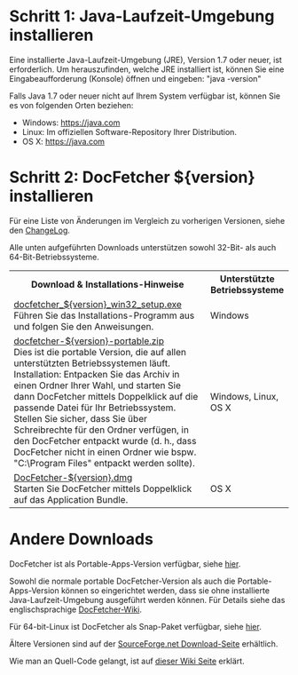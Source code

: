 Schritt 1: Java-Laufzeit-Umgebung installieren
====================================
Eine installierte Java-Laufzeit-Umgebung (JRE), Version 1.7 oder neuer, ist erforderlich. Um herauszufinden, welche JRE installiert ist, können Sie eine Eingabeaufforderung (Konsole) öffnen und eingeben: "java -version"

Falls Java 1.7 oder neuer nicht auf Ihrem System verfügbar ist, können Sie es von folgenden Orten beziehen:

* Windows: <https://java.com>
* Linux: Im offiziellen Software-Repository Ihrer Distribution.
* OS&nbsp;X: <https://java.com>

Schritt 2: DocFetcher ${version} installieren
======================================

Für eine Liste von Änderungen im Vergleich zu vorherigen Versionen, siehe den [ChangeLog](http://docfetcher.sourceforge.net/wiki/doku.php?id=changelog).

Alle unten aufgeführten Downloads unterstützen sowohl 32-Bit- als auch 64-Bit-Betriebssysteme.

<table>
<tr>
<th>Download & Installations-Hinweise</th>
<th>Unterstützte Betriebssysteme</th>
</tr>
<tr>
<td align="left"><a href="https://sourceforge.net/projects/docfetcher/files/docfetcher/${version}/docfetcher_${version}_win32_setup.exe/download">docfetcher_${version}_win32_setup.exe</a> <br/> Führen Sie das Installations-Programm aus und folgen Sie den Anweisungen.</td>
<td>Windows</td>
</tr>
<tr>
<td align="left"><a href="https://sourceforge.net/projects/docfetcher/files/docfetcher/${version}/docfetcher-${version}-portable.zip/download">docfetcher-${version}-portable.zip</a> <br/> Dies ist die portable Version, die auf allen unterstützten Betriebssystemen läuft. Installation: Entpacken Sie das Archiv in einen Ordner Ihrer Wahl, und starten Sie dann DocFetcher mittels Doppelklick auf die passende Datei für Ihr Betriebssystem. Stellen Sie sicher, dass Sie über Schreibrechte für den Ordner verfügen, in den DocFetcher entpackt wurde (d.&nbsp;h., dass DocFetcher nicht in einen Ordner wie bspw. "C:\Program&nbsp;Files" entpackt werden sollte).
</td>
<td>Windows, Linux, OS&nbsp;X</td>
</tr>
<tr>
<td align="left"><a href="https://sourceforge.net/projects/docfetcher/files/docfetcher/${version}/DocFetcher-${version}.dmg/download">DocFetcher-${version}.dmg</a> <br/> Starten Sie DocFetcher mittels Doppelklick auf das Application Bundle.
</td>
<td>OS&nbsp;X</td>
</tr>
</table>

Andere Downloads
================
DocFetcher ist als Portable-Apps-Version verfügbar, siehe [hier](https://portableapps.com/node/53747).

Sowohl die normale portable DocFetcher-Version als auch die Portable-Apps-Version können so eingerichtet werden, dass sie ohne installierte Java-Laufzeit-Umgebung ausgeführt werden können. Für Details siehe das englischsprachige [DocFetcher-Wiki](http://docfetcher.sourceforge.net/wiki/doku.php?id=tips_tricks).

Für 64-bit-Linux ist DocFetcher als Snap-Paket verfügbar, siehe [hier](https://snapcraft.io/docfetcher).

Ältere Versionen sind auf der [SourceForge.net Download-Seite](https://sourceforge.net/projects/docfetcher/files/docfetcher/) erhältlich.

Wie man an Quell-Code gelangt, ist auf [dieser Wiki Seite](http://docfetcher.sourceforge.net/wiki/doku.php?id=source_code) erklärt.
